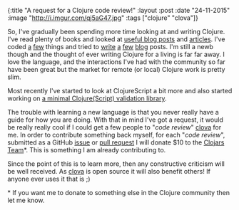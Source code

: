 {:title  "A request for a Clojure code review!"
 :layout :post
 :date   "24-11-2015"
 :image  "http://i.imgur.com/qj5aG47.jpg"
 :tags   ["clojure" "clova"]}

So, I've gradually been spending more time looking at and writing Clojure. I've read plenty of books and looked at [useful blog posts](http://adambard.com/blog/five-mistakes-clojure-newbies-make/) and [articles](https://aphyr.com/tags/Clojure-from-the-ground-up). I've coded [a](https://github.com/markwoodhall/clj-tdo) [few](https://github.com/markwoodhall/clj-ravendb) things and tried to [write](http://markwoodhall.com/2015/03/04/event-sourcing-in-clojure/) [a](http://markwoodhall.com/2014/11/19/creating-clj-tdo-a-command-line-todo-list-part-three/) [few](http://markwoodhall.com/2014/06/23/destructuring-in-clojure/) [blog](http://markwoodhall.com/2014/06/22/using-ravendb-in-clojure-3/) posts. I'm still a newb though and the thought of ever writing Clojure for a living is far far away. I love the language, and the interactions I've had with the community so far have been great but the market for remote (or local) Clojure work is pretty slim.

Most recently I've started to look at ClojureScript a bit more and also started working on [a minimal Clojure(Script) validation library](https://github.com/markwoodhall/clova).

The trouble with learning a new language is that you never really have a guide for how you are doing. With that in mind I've got a request, it would be really really cool if I could get a few people to "*code review*" [clova](https://github.com/markwoodhall/clova) for me. In order to contribute something back myself, for each "*code review*", submitted as a GitHub [issue](https://github.com/markwoodhall/clova/issues) or [pull request](https://github.com/markwoodhall/clova/pulls) I will donate $10 to the [Clojars Team](https://salt.bountysource.com/teams/clojars)*. This is something I am already contributing to.

Since the point of this is to learn more, then any constructive criticism will be well received. As [clova](https://github.com/markwoodhall/clova) is open source it will also benefit others! If anyone ever uses it that is ;)

\* If you want me to donate to something else in the Clojure community then let me know.
